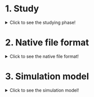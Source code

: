 # 1. Study

<details>
  <summary>Click to see the studying phase!</summary>
  
### [Study](https://github.com/OPEN-NEXT/wp2.3_Guideline-for-documentation-of-OSH-design-reuse/tree/main/Documentation%20according%20to%20activities%20and%20usage/4.%20Product%20development/4.1.%20Studying%20phase) 
 
</details>

# 2. Native file format

<details>
  <summary>Click to see the native file format!</summary>

 #### Documentation a design in an editable file format
  1. 3D/2D file format
     * Native formats
    
  2. Name of software
     * FreeCAD
     * ...
</details>

# 3. Simulation model

<details>
  <summary>Click to see the simulation model!</summary>
  1. Type of simulation
     * ...
  2. Model definition
     * Geometrical model
     * Material characteristics
     * Initial conditions
     * Boundary conditions
     *  Kinematic constraints
     * Interactions     
  3. Modelling and results of simulations
     * ...
  4. Name of software
     * ...

  </details>


